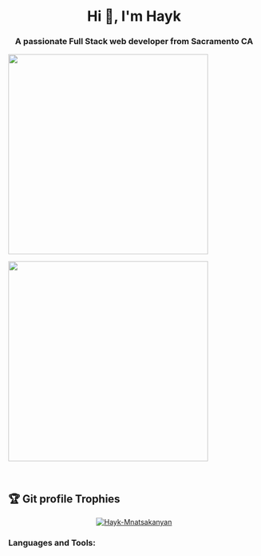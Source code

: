 <h1 align="center">Hi 👋, I'm Hayk</h1>
<h3 align="center">A passionate Full Stack web developer from Sacramento CA</h3>


<img style="width:400px; display:inline-block;" src="https://github-readme-stats.vercel.app/api?username=Zoneam&show_icons=true&theme=tokyonight"></img>


<img style="width:400px; display:inline-block;" src="https://github-readme-stats.vercel.app/api/top-langs/?username=Zoneam&theme=tokyonight"></img>

<br>

## :trophy: Git profile Trophies

<p align="center"> <a href="https://github.com/ryo-ma/github-profile-trophy"><img src="https://github-profile-trophy.vercel.app/?username=Zoneam&layout=compact&theme=algolia" alt="Hayk-Mnatsakanyan" /></a> </p>
	
<h3 align="left">Languages and Tools:</h3>
